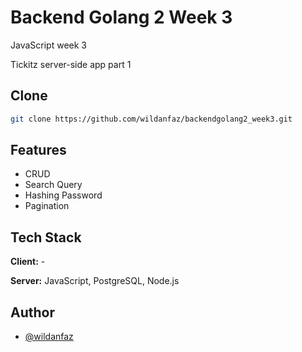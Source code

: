 # Backend Golang 2 Week 3

JavaScript week 3

Tickitz server-side app part 1


## Clone
```bash
git clone https://github.com/wildanfaz/backendgolang2_week3.git
```

## Features

- CRUD
- Search Query
- Hashing Password
- Pagination

## Tech Stack

**Client:** -

**Server:** JavaScript, PostgreSQL, Node.js
    
## Author

- [@wildanfaz](https://www.github.com/wildanfaz)
